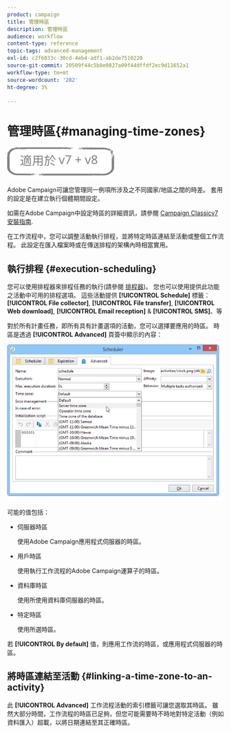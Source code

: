 ```yaml
---
product: campaign
title: 管理時區
description: 管理時區
audience: workflow
content-type: reference
topic-tags: advanced-management
exl-id: c2f6033c-30cd-4eb4-adf1-ab2de7510220
source-git-commit: 20509f44c5b8e0827a09f44dffdf2ec9d11652a1
workflow-type: tm+mt
source-wordcount: '282'
ht-degree: 3%

---
```


# 管理時區{#managing-time-zones}

![](../../assets/common.svg)

Adobe Campaign可讓您管理同一例項所涉及之不同國家/地區之間的時差。 套用的設定是在建立執行個體期間設定。

如需在Adobe Campaign中設定時區的詳細資訊，請參閱 [Campaign Classicv7安裝指南](../../installation/using/time-zone-management.md).

在工作流程中，您可以調整活動執行排程，並將特定時區連結至活動或整個工作流程。 此設定在匯入檔案時或在傳送排程的架構內時相當實用。

## 執行排程 {#execution-scheduling}

您可以使用排程器來排程任務的執行(請參閱 [排程器](scheduler.md))。 您也可以使用提供此功能之活動中可用的排程選項。 這些活動提供 **[!UICONTROL Schedule]** 標籤： **[!UICONTROL File collector]**, **[!UICONTROL File transfer]**, **[!UICONTROL Web download]**, **[!UICONTROL Email reception]** &amp; **[!UICONTROL SMS]**、等

對於所有計畫任務，即所有具有計畫選項的活動，您可以選擇要應用的時區。 時區是透過 **[!UICONTROL Advanced]** 頁簽中顯示的內容：

![](assets/wf-timezone-in-a-box.png)

可能的值包括：

* 伺服器時區

   使用Adobe Campaign應用程式伺服器的時區。

* 用戶時區

   使用執行工作流程的Adobe Campaign運算子的時區。

* 資料庫時區

   使用所使用資料庫伺服器的時區。

* 特定時區

   使用所選時區。

若 **[!UICONTROL By default]** 值，則應用工作流的時區，或應用程式伺服器的時區。

## 將時區連結至活動 {#linking-a-time-zone-to-an-activity}

此 **[!UICONTROL Advanced]** 工作流程活動的索引標籤可讓您選取其時區。 雖然大部分時間，工作流程的時區已足夠，但您可能需要時不時地對特定活動（例如資料匯入）超載，以將日期連結至其正確時區。
